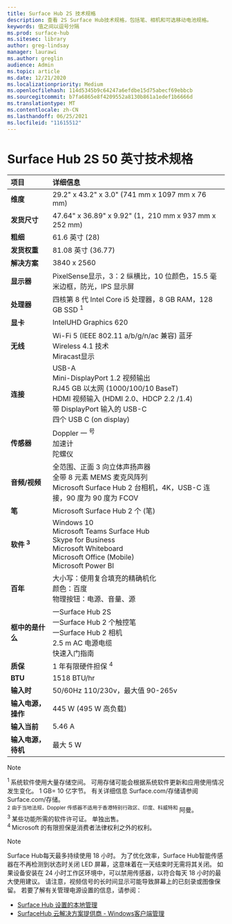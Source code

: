 ```yaml
---
title: Surface Hub 2S 技术规格
description: 查看 2S Surface Hub技术规格，包括笔、相机和可选移动电池规格。
keywords: 值之间以逗号分隔
ms.prod: surface-hub
ms.sitesec: library
author: greg-lindsay
manager: laurawi
ms.author: greglin
audience: Admin
ms.topic: article
ms.date: 12/21/2020
ms.localizationpriority: Medium
ms.openlocfilehash: 114d5345b9c64247a6efdbe15d75abecf69ebbcb
ms.sourcegitcommit: b7fa6865e8f4209552a8130b861a1edef1b6666d
ms.translationtype: MT
ms.contentlocale: zh-CN
ms.lasthandoff: 06/25/2021
ms.locfileid: "11615512"
---
```

# <a name="surface-hub-2s-50-inch-tech-specs"></a>Surface Hub 2S 50 英寸技术规格

| 项目 | 详细信息 |
|:------ |:--------- |
|**维度**| 29.2" x 43.2" x 3.0" (741 mm x 1097 mm x 76 mm)  |
|**发货尺寸**| 47.64" x 36.89" x 9.92" (1，210 mm x 937 mm x 252 mm) |
|**粗细**| 61.6 英寸  (28)  |
|**发货权重**| 81.08 英寸  (36.77)  |
|**解决方案**| 3840 x 2560 |
|**显示器**| PixelSense显示，3：2 纵横比，10 位颜色，15.5 毫米边框，防光，IPS 显示屏 |
|**处理器**| 四核第 8 代 Intel Core i5 处理器，8 GB RAM，128 GB SSD <sup> 1</sup> |
|**显卡**| IntelUHD Graphics 620 |
|**无线**| Wi-Fi 5 (IEEE 802.11 a/b/g/n/ac 兼容) 蓝牙 Wireless 4.1 技术 <br> Miracast显示 |
|**连接**| USB-A <br> Mini-DisplayPort 1.2 视频输出 <br> RJ45 GB 以太网 (1000/100/10 BaseT)  <br> HDMI 视频输入 (HDMI 2.0、HDCP 2.2 /1.4)  <br> 带 DisplayPort 输入的 USB-C <br> 四个 USB C (on display)  |
|**传感器**| Doppler 一 <sup> 号</sup> <br> 加速计 <br> 陀螺仪 |
|**音频/视频**| 全范围、正面 3 向立体声扬声器 <br> 全带 8 元素 MEMS 麦克风阵列 <br> Microsoft Surface Hub 2 台相机，4K，USB-C 连接，90 度为 90 度为 FCOV |
|**笔**| Microsoft Surface Hub 2 个 (笔)  |
|**软件 <sup> 3</sup>**| Windows 10 <br> Microsoft Teams Surface Hub <br> Skype for Business <br> Microsoft Whiteboard <br> Microsoft Office (Mobile)  <br> Microsoft Power BI |
|**百年**| 大小写：使用复合填充的精确机化 <br> 颜色：百度 <br> 物理按钮：电源、音量、源 |
|**框中的是什么**| 一Surface Hub 2S <br> 一Surface Hub 2 个触控笔  <br> 一Surface Hub 2 相机 <br> 2.5 m AC 电源电缆 <br> 快速入门指南 |
|**质保**| 1 年有限硬件担保 <sup> 4</sup> |
|**BTU**| 1518 BTU/hr |
|**输入时**| 50/60Hz 110/230v，最大值 90-265v |
|**输入电源，操作**| 445 W (495 W 高负载)  |
|**输入当前**| 5.46 A |
|**输入电源，待机**| 最大 5 W  |

> [!NOTE]
> <sup>1 </sup> 系统软件使用大量存储空间。 可用存储可能会根据系统软件更新和应用使用情况发生变化。 1 GB= 10 亿字节。 有关详细信息 Surface.com/存储请参阅 Surface.com/存储。 <br> <sup>2 由于当地法规，Doppler 传感器不适用于香港特别行政区、印度、科威特和 </sup> 阿曼。
<br> <sup>3 </sup> 某些功能所需的软件许可证。 单独出售。<br> <sup>4 </sup> Microsoft 的有限担保是消费者法律权利之外的权利。 

> [!NOTE]
> Surface Hub每天最多持续使用 18 小时。 为了优化效率，Surface Hub智能传感器在不再检测到状态时关闭 LED 屏幕，这意味着在一天结束时无需将其关闭。 如果设备安装在 24 小时工作区环境中，可以禁用传感器，以符合每天 18 小时的最大使用建议。 请注意，视频信号的长时间显示可能导致屏幕上的已刻录或图像保留。 若要了解有关管理电源设置的信息，请参阅：
>
> - [Surface Hub 设置的本地管理](local-management-surface-hub-settings.md)
> - [SurfaceHub 云解决方案提供商 - Windows客户端管理](/windows/client-management/mdm/surfacehub-csp)
